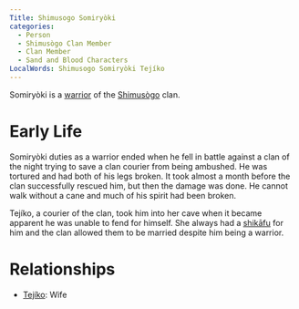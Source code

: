 ```yaml
---
Title: Shimusogo Somiryòki
categories:
  - Person
  - Shimusògo Clan Member
  - Clan Member
  - Sand and Blood Characters
LocalWords: Shimusogo Somiryòki Tejíko
---
```


Somiryòki is a [warrior](/kyōti-warrior/) of the [Shimusògo]() clan.

# Early Life

Somiryòki duties as a warrior ended when he fell in battle against a clan of the night trying to save a clan courier from being ambushed. He was tortured and had both of his legs broken. It took almost a month before the clan successfully rescued him, but then the damage was done. He cannot walk without a cane and much of his spirit had been broken.

Tejíko, a courier of the clan, took him into her cave when it became apparent he was unable to fend for himself. She always had a [shikāfu]() for him and the clan allowed them to be married despite him being a warrior.

# Relationships

* [Tejíko](/shimusogo-tejíko/): Wife
